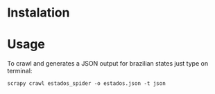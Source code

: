 Instalation
==========

Usage
=====
To crawl and generates a JSON output for brazilian states just type on terminal:
```
scrapy crawl estados_spider -o estados.json -t json
```

